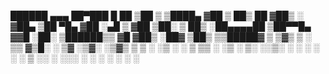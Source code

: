   ██████     ▄▄▄          ██▀███      █    ██ 
▒██    ▒    ▒████▄       ▓██ ▒ ██▒    ██  ▓██▒
░ ▓██▄      ▒██  ▀█▄     ▓██ ░▄█ ▒   ▓██  ▒██░
  ▒   ██▒   ░██▄▄▄▄██    ▒██▀▀█▄     ▓▓█  ░██░
▒██████▒▒    ▓█   ▓██▒   ░██▓ ▒██▒   ▒▒█████▓ 
▒ ▒▓▒ ▒ ░    ▒▒   ▓▒█░   ░ ▒▓ ░▒▓░   ░▒▓▒ ▒ ▒ 
░ ░▒  ░ ░     ▒   ▒▒ ░     ░▒ ░ ▒░   ░░▒░ ░ ░ 
░  ░  ░       ░   ▒        ░░   ░     ░░░ ░ ░ 
      ░           ░  ░      ░           ░     
                                              
